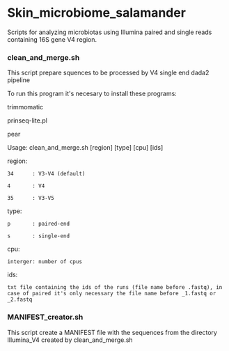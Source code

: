 # Skin_microbiome_salamander
Scripts for analyzing microbiotas using Illumina paired and single reads containing 16S gene V4 region.

   ### clean_and_merge.sh

This script prepare squences to be processed by V4 single end dada2 pipeline

To run this program it's necesary to install these programs:

trimmomatic

prinseq-lite.pl

pear

Usage: clean_and_merge.sh [region] [type] [cpu] [ids]
  
  region:

    34      : V3-V4 (default)

    4       : V4

    35      : V3-V5

  type:
  
    p       : paired-end
    
    s       : single-end
  
  cpu:
    
    interger: number of cpus
  
  ids:
  
    txt file containing the ids of the runs (file name before .fastq), in case of paired it's only necessary the file name before _1.fastq or _2.fastq
    

   ###  MANIFEST_creator.sh

This script create a MANIFEST file with the sequences from the directory Illumina_V4 created by clean_and_merge.sh
